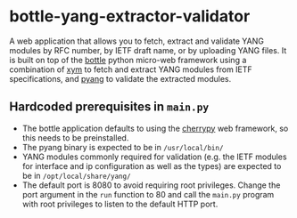 # bottle-yang-extractor-validator

A web application that allows you to fetch, extract and validate YANG modules by RFC number, by IETF draft name, or by uploading YANG files. It is built on top of the [bottle](http://bottlepy.org/docs/dev/index.html) python micro-web framework using a combination of [xym](https://github.com/YangModels/yang/tree/master/tools/xym) to fetch and extract YANG modules from IETF specifications, and [pyang](https://github.com/mbj4668/pyang) to validate the extracted modules.

## Hardcoded prerequisites in `main.py`
- The bottle application defaults to using the [cherrypy](http://www.cherrypy.org/) web framework, so this needs to be preinstalled.
- The pyang binary is expected to be in `/usr/local/bin/`
- YANG modules commonly required for validation (e.g. the IETF modules for interface and ip configuration as well as the types) are expected to be in `/opt/local/share/yang/`
- The default port is 8080 to avoid requiring root privileges. Change the port argument in the `run` function to 80 and call the `main.py` program with root privileges to listen to the default HTTP port.